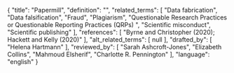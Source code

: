 {
    "title": "Papermill",
    "definition": "",
    "related_terms": [
        "Data fabrication",
        "Data falsification",
        "Fraud",
        "Plagiarism",
        "Questionable Research Practices or Questionable Reporting Practices (QRPs) ",
        "Scientific misconduct",
        "Scientific publishing"
    ],
    "references": [
        "Byrne and Christopher (2020); Hackett and Kelly (2020)"
    ],
    "alt_related_terms": [
        null
    ],
    "drafted_by": [
        "Helena Hartmann"
    ],
    "reviewed_by": [
        "Sarah Ashcroft-Jones",
        "Elizabeth Collins",
        "Mahmoud Elsherif",
        "Charlotte R. Pennington"
    ],
    "language": "english"
}